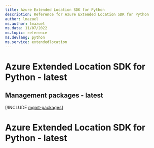 ```yaml
---
title: Azure Extended Location SDK for Python
description: Reference for Azure Extended Location SDK for Python
author: lmazuel
ms.author: lmazuel
ms.data: 11/07/2022
ms.topic: reference
ms.devlang: python
ms.service: extendedlocation
---
```

# Azure Extended Location SDK for Python - latest

## Management packages - latest
[!INCLUDE [mgmt-packages](extended-location-mgmt-index.md)]
# Azure Extended Location SDK for Python - latest